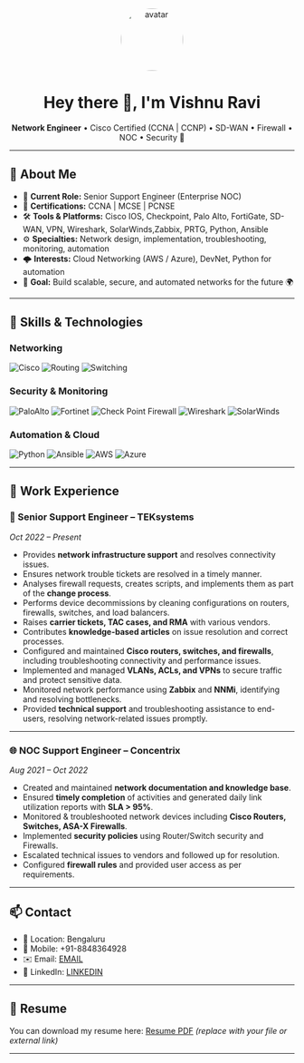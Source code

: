 <!--
  Replace:
   - YOUR_NAME -> your full name
   - GITHUB_USERNAME -> your GitHub username (this file must live in a repo named exactly this)
   - PROFILE_PICTURE_URL -> URL to your avatar (optional)
   - SHORT_BIO, LOCATION, EMAIL, LINKEDIN, WEBSITE -> your info
   - Update Certifications, Tools, Interests, Projects as needed
-->

<div align="center">
  <img src="PROFILE_PICTURE_URL" alt="avatar" width="110" style="border-radius:50%"/>
  <h1>Hey there 👋, I'm <b>Vishnu Ravi</b></h1>
  <p><strong>Network Engineer</strong> • Cisco Certified (CCNA | CCNP) • SD-WAN • Firewall • NOC • Security 🚀</p>
</div>

---

## 📌 About Me
- 🔹 **Current Role:** Senior Support Engineer (Enterprise NOC)  
- 🧾 **Certifications:** CCNA | MCSE |  PCNSE
- 🛠 **Tools & Platforms:** Cisco IOS, Checkpoint, Palo Alto, FortiGate, SD-WAN, VPN, Wireshark, SolarWinds,Zabbix, PRTG, Python, Ansible  
- ⚙️ **Specialties:** Network design, implementation, troubleshooting, monitoring, automation  
- 🌩 **Interests:** Cloud Networking (AWS / Azure), DevNet, Python for automation  
- 🎯 **Goal:** Build scalable, secure, and automated networks for the future 🌍

---

## 🧰 Skills & Technologies

### Networking
![Cisco](https://img.shields.io/badge/Cisco-0072C6?style=for-the-badge&logo=cisco)
![Routing](https://img.shields.io/badge/Routing-0A7FFF?style=for-the-badge)
![Switching](https://img.shields.io/badge/Switching-FF7A00?style=for-the-badge)

### Security & Monitoring
![PaloAlto](https://img.shields.io/badge/PaloAlto-FF6A00?style=for-the-badge)
![Fortinet](https://img.shields.io/badge/FortiNet-FF4F00?style=for-the-badge)
![Check Point Firewall](https://img.shields.io/badge/Check%20Point-52B350?style=for-the-badge&logo=checkpoint&logoColor=white)
![Wireshark](https://img.shields.io/badge/Wireshark-0078D4?style=for-the-badge)
![SolarWinds](https://img.shields.io/badge/SolarWinds-FFB000?style=for-the-badge)

### Automation & Cloud
![Python](https://img.shields.io/badge/Python-3776AB?style=for-the-badge&logo=python)
![Ansible](https://img.shields.io/badge/Ansible-EE0000?style=for-the-badge&logo=ansible)
![AWS](https://img.shields.io/badge/AWS-232F3E?style=for-the-badge&logo=amazonaws)
![Azure](https://img.shields.io/badge/Azure-0078D4?style=for-the-badge&logo=microsoftazure)

---

## 💼 Work Experience

### 🚀 Senior Support Engineer – **TEKsystems**  
*Oct 2022 – Present*  

- Provides **network infrastructure support** and resolves connectivity issues.  
- Ensures network trouble tickets are resolved in a timely manner.  
- Analyses firewall requests, creates scripts, and implements them as part of the **change process**.  
- Performs device decommissions by cleaning configurations on routers, firewalls, switches, and load balancers.  
- Raises **carrier tickets, TAC cases, and RMA** with various vendors.  
- Contributes **knowledge-based articles** on issue resolution and correct processes.  
- Configured and maintained **Cisco routers, switches, and firewalls**, including troubleshooting connectivity and performance issues.  
- Implemented and managed **VLANs, ACLs, and VPNs** to secure traffic and protect sensitive data.  
- Monitored network performance using **Zabbix** and **NNMi**, identifying and resolving bottlenecks.  
- Provided **technical support** and troubleshooting assistance to end-users, resolving network-related issues promptly.  

---

### 🌐 NOC Support Engineer – **Concentrix**  
*Aug 2021 – Oct 2022*  
  
- Created and maintained **network documentation and knowledge base**.  
- Ensured **timely completion** of activities and generated daily link utilization reports with **SLA > 95%**.  
- Monitored & troubleshooted network devices including **Cisco Routers, Switches, ASA-X Firewalls**.  
- Implemented **security policies** using Router/Switch security and Firewalls.  
- Escalated technical issues to vendors and followed up for resolution.  
- Configured **firewall rules** and provided user access as per requirements.  


---

## 📫 Contact
- 📍 Location: Bengaluru  
- 📱 Mobile: +91-8848364928
- ✉️ Email: [EMAIL](vishnu310597@gmail.com)  
- 🔗 LinkedIn: [LINKEDIN](https://linkedin.com/in/https://www.linkedin.com/in/vishnu-ravi-b386a9152/)  

---

## 🧾 Resume
You can download my resume here: [Resume PDF]([./Resume.pdf](https://drive.google.com/file/d/1GA-KKPjdXeFK3M6nqJYt8qPh4i0_iH-v/view?usp=sharing)) *(replace with your file or external link)*

---



